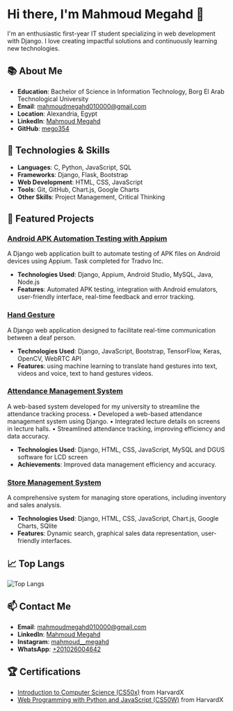 # Hi there, I'm Mahmoud Megahd 👋

I'm an enthusiastic first-year IT student specializing in web development with Django. I love creating impactful solutions and continuously learning new technologies.

## 📚 About Me

- **Education**: Bachelor of Science in Information Technology, Borg El Arab Technological University
- **Email**: mahmoudmegahd010000@gmail.com
- **Location**: Alexandria, Egypt
- **LinkedIn**: [Mahmoud Megahd](http://www.linkedin.com/in/mahmoud-megahd-0b923227a/)
- **GitHub**: [mego354](https://github.com/mego354)

## 🔧 Technologies & Skills

- **Languages**: C, Python, JavaScript, SQL
- **Frameworks**: Django, Flask, Bootstrap
- **Web Development**: HTML, CSS, JavaScript
- **Tools**: Git, GitHub, Chart.js, Google Charts
- **Other Skills**: Project Management, Critical Thinking

## 🌟 Featured Projects

### [Android APK Automation Testing with Appium](https://github.com/mego354/Automation-Testing)
A Django web application built to automate testing of APK files on Android devices using Appium. Task completed for Tradvo Inc.
- **Technologies Used**: Django, Appium, Android Studio, MySQL, Java, Node.js
- **Features**: Automated APK testing, integration with Android emulators, user-friendly interface, real-time feedback and error tracking.

### [Hand Gesture](https://github.com/mego354/Hand-Gesture-Project)
A Django web application designed to facilitate real-time communication between a deaf person.
- **Technologies Used**: Django, JavaScript, Bootstrap, TensorFlow, Keras, OpenCV, WebRTC API
- **Features**: using machine learning to translate hand gestures into text, videos and voice, text to hand gestures videos.

### [Attendance Management System](https://github.com/mego354/Attendance-Management)
A web-based system developed for my university to streamline the attendance tracking process.
• Developed a web-based attendance management system using Django.
• Integrated lecture details on screens in lecture halls.
• Streamlined attendance tracking, improving efficiency and data accuracy.
- **Technologies Used**: Django, HTML, CSS, JavaScript, MySQL and DGUS software for LCD screen
- **Achievements**: Improved data management efficiency and accuracy.

### [Store Management System](https://github.com/mego354/Al-Asel)
A comprehensive system for managing store operations, including inventory and sales analysis.
- **Technologies Used**: Django, HTML, CSS, JavaScript, Chart.js, Google Charts, SQlite
- **Features**: Dynamic search, graphical sales data representation, user-friendly interfaces.


## 📈 Top Langs

![Top Langs](https://github-readme-stats.vercel.app/api/top-langs/?username=mego354&layout=compact&theme=radical)

## 📫 Contact Me

- **Email**: [mahmoudmegahd010000@gmail.com](mailto:mahmoudmegahd010000@gmail.com)
- **LinkedIn**: [Mahmoud Megahd](http://www.linkedin.com/in/mahmoud-megahd-0b923227a/)
- **Instagram**: [mahmoud__megahd](https://www.instagram.com/mahmoud__megahd/)
- **WhatsApp**: [+201026004642](https://wa.me/201026004642)

## 🏆 Certifications

- [Introduction to Computer Science (CS50x)](https://certificates.cs50.io/6fc6d917-bb54-42ae-b0e5-f05bdc756d71.pdf?size=letter) from HarvardX
- [Web Programming with Python and JavaScript (CS50W)](https://certificates.cs50.io/2ccf289b-7f0a-4815-9476-d05daf3838a9.pdf?size=letter) from HarvardX
